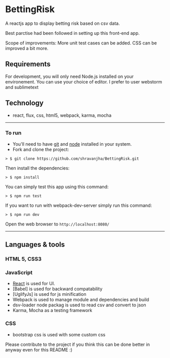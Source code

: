 # BettingRisk
A reactjs app to display betting risk based on csv data. 

Best parctise had been followed in setting up this front-end app.

Scope of improvements:
More unit test cases can be added.
CSS can be improved a bit more.

## Requirements

For development, you will only need Node.js installed on your environement.
You can use your choice of editor. I prefer to user webstorm and sublimetext

## Technology
 - react, flux, css, html5, webpack, karma, mocha

---

### To run

* You'll need to have [git](https://git-scm.com/) and [node](https://nodejs.org/en/) installed in your system.
* Fork and clone the project:

```
> $ git clone https://github.com/shravanjha/BettingRisk.git
```

Then install the dependencies:

```
> $ npm install
```

You can simply test this app using this command: 

```
> $ npm run test
```

If you want to run with webpack-dev-server simply run this command: 

```
> $ npm run dev
```

Open the web browser to `http://localhost:8080/`

---
## Languages & tools

### HTML 5, CSS3

### JavaScript
- [React](http://facebook.github.io/react) is used for UI.
- [Babel] is used for backward compatability
- [UglifyJs] is used for js minification
- Webpack is used to manage module and dependencies and build
- dsv-loader node packag is used to read csv and convert to json
- Karma, Mocha as a testing framework

### CSS
- bootstrap css is used with some custom css

Please contribute to the project if you think this can be done better in anyway even for this README :)
